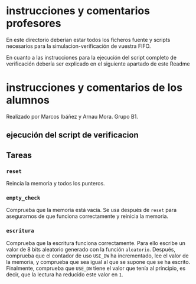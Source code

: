 # instrucciones y comentarios profesores

En este directorio deberían estar todos los ficheros fuente y scripts necesarios para la simulacion-verificación de vuestra FIFO.

En cuanto a las instrucciones para la ejecución del script completo de verificación debería ser explicado en el siguiente apartado de este Readme

# instrucciones y comentarios de los alumnos
Realizado por Marcos Ibáñez y Arnau Mora. Grupo B1.

## ejecución del script de verificacion
## Tareas
### `reset`
Reincia la memoria y todos los punteros.

### `empty_check`
Comprueba que la memoria está vacía. Se usa después de `reset` para asegurarnos de que funciona correctamente y reinicia la memoria.

### `escritura`
Comprueba que la escritura funciona correctamente. Para ello escribe un valor de 8 bits aleatorio generado con la función `aleatorio`. Después, comprueba que el contador de uso `USE_DW` ha incrementado, lee el valor de la memoria, y comprueba que sea igual al que se supone que se ha escrito. Finalmente, comprueba que `USE_DW` tiene el valor que tenía al principio, es decir, que la lectura ha reducido este valor en `1`.
